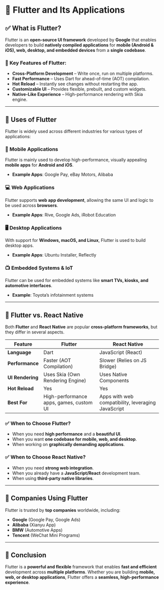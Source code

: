 # 🚀 Flutter and Its Applications

## ✅ What is Flutter?
Flutter is an **open-source UI framework** developed by **Google** that enables developers to build **natively compiled applications** for **mobile (Android & iOS), web, desktop, and embedded devices** from a **single codebase**.

### 🎯 Key Features of Flutter:
- **Cross-Platform Development** – Write once, run on multiple platforms.
- **Fast Performance** – Uses Dart for ahead-of-time (AOT) compilation.
- **Hot Reload** – Instantly see changes without restarting the app.
- **Customizable UI** – Provides flexible, prebuilt, and custom widgets.
- **Native-Like Experience** – High-performance rendering with Skia engine.

---

## 🎯 Uses of Flutter
Flutter is widely used across different industries for various types of applications:

### 📱 Mobile Applications
Flutter is mainly used to develop high-performance, visually appealing **mobile apps** for **Android and iOS**.
- **Example Apps**: Google Pay, eBay Motors, Alibaba

### 💻 Web Applications
Flutter supports **web app development**, allowing the same UI and logic to be used across **browsers**.
- **Example Apps**: Rive, Google Ads, iRobot Education

### 🖥️ Desktop Applications
With support for **Windows, macOS, and Linux**, Flutter is used to build desktop apps.
- **Example Apps**: Ubuntu Installer, Reflectly

### 📺 Embedded Systems & IoT
Flutter can be used for embedded systems like **smart TVs, kiosks, and automotive interfaces**.
- **Example**: Toyota’s infotainment systems

---

## 🔄 Flutter vs. React Native
Both **Flutter** and **React Native** are popular **cross-platform frameworks**, but they differ in several aspects.

| Feature         | Flutter | React Native |
|---------------|---------|-------------|
| **Language**  | Dart    | JavaScript (React) |
| **Performance** | Faster (AOT Compilation) | Slower (Relies on JS Bridge) |
| **UI Rendering** | Uses Skia (Own Rendering Engine) | Uses Native Components |
| **Hot Reload** | Yes | Yes |
| **Best For** | High-performance apps, games, custom UI | Apps with web compatibility, leveraging JavaScript |

### ✅ When to Choose Flutter?
- When you need **high performance** and a **beautiful UI**.
- When you want **one codebase for mobile, web, and desktop**.
- When working on **graphically demanding applications**.

### ✅ When to Choose React Native?
- When you need **strong web integration**.
- When you already have a **JavaScript/React** development team.
- When using **third-party native libraries**.

---

## 🚀 Companies Using Flutter
Flutter is trusted by **top companies** worldwide, including:
- **Google** (Google Pay, Google Ads)
- **Alibaba** (Xianyu App)
- **BMW** (Automotive Apps)
- **Tencent** (WeChat Mini Programs)

---

## 🎯 Conclusion
Flutter is a **powerful and flexible** framework that enables **fast and efficient** development across **multiple platforms**. Whether you are building **mobile, web, or desktop applications**, Flutter offers a **seamless, high-performance experience**.

